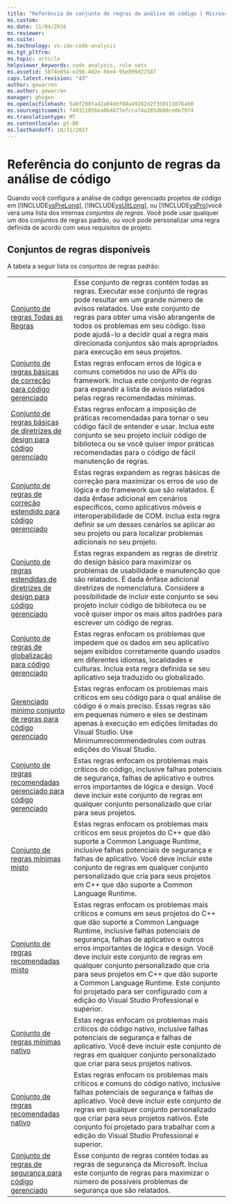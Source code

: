 ```yaml
---
title: "Referência de conjunto de regras de análise de código | Microsoft Docs"
ms.custom: 
ms.date: 11/04/2016
ms.reviewer: 
ms.suite: 
ms.technology: vs-ide-code-analysis
ms.tgt_pltfrm: 
ms.topic: article
helpviewer_keywords: code analysis, rule sets
ms.assetid: 5874e854-e298-4d2e-bbe4-95e899d22587
caps.latest.revision: "43"
author: gewarren
ms.author: gewarren
manager: ghogen
ms.openlocfilehash: 5a0f290fa42a04ddf60a49282d2f350111076ab0
ms.sourcegitcommit: f40311056ea0b4677efcca74a285dbb0ce0e7974
ms.translationtype: MT
ms.contentlocale: pt-BR
ms.lasthandoff: 10/31/2017
---
```

# <a name="code-analysis-rule-set-reference"></a>Referência do conjunto de regras da análise de código
Quando você configura a análise de código gerenciado projetos de código em [!INCLUDE[vsPreLong](../code-quality/includes/vsprelong_md.md)], [!INCLUDE[vsUltLong](../code-quality/includes/vsultlong_md.md)], ou [!INCLUDE[vsPro](../code-quality/includes/vspro_md.md)]você verá uma lista dos internas *conjuntos de regras*. Você pode usar qualquer um dos conjuntos de regras padrão, ou você pode personalizar uma regra definida de acordo com seus requisitos de projeto.  
  
## <a name="available-rule-sets"></a>Conjuntos de regras disponíveis  
 A tabela a seguir lista os conjuntos de regras padrão:  
  
|||  
|-|-|  
|[Conjunto de regras Todas as Regras](../code-quality/all-rules-rule-set.md)|Esse conjunto de regras contém todas as regras. Executar esse conjunto de regras pode resultar em um grande número de avisos relatados. Use este conjunto de regras para obter uma visão abrangente de todos os problemas em seu código. Isso pode ajudá-lo a decidir qual a regra mais direcionada conjuntos são mais apropriados para execução em seus projetos.|  
|[Conjunto de regras básicas de correção para código gerenciado](../code-quality/basic-correctness-rules-rule-set-for-managed-code.md)|Estas regras enfocam erros de lógica e comuns cometidos no uso de APIs do framework. Inclua este conjunto de regras para expandir a lista de avisos relatados pelas regras recomendadas mínimas.|  
|[Conjunto de regras básicas de diretrizes de design para código gerenciado](../code-quality/basic-design-guideline-rules-rule-set-for-managed-code.md)|Estas regras enfocam a imposição de práticas recomendadas para tornar o seu código fácil de entender e usar. Inclua este conjunto se seu projeto incluir código de biblioteca ou se você quiser impor práticas recomendadas para o código de fácil manutenção de regras.|  
|[Conjunto de regras de correção estendido para código gerenciado](../code-quality/extended-correctness-rules-rule-set-for-managed-code.md)|Estas regras expandem as regras básicas de correção para maximizar os erros de uso de lógica e do framework que são relatados. É dada ênfase adicional em cenários específicos, como aplicativos móveis e interoperabilidade de COM. Inclua esta regra definir se um desses cenários se aplicar ao seu projeto ou para localizar problemas adicionais no seu projeto.|  
|[Conjunto de regras estendidas de diretrizes de design para código gerenciado](../code-quality/extended-design-guidelines-rules-rule-set-for-managed-code.md)|Estas regras expandem as regras de diretriz do design básico para maximizar os problemas de usabilidade e manutenção que são relatados. É dada ênfase adicional diretrizes de nomenclatura. Considere a possibilidade de incluir este conjunto se seu projeto incluir código de biblioteca ou se você quiser impor os mais altos padrões para escrever um código de regras.|  
|[Conjunto de regras de globalização para código gerenciado](../code-quality/globalization-rules-rule-set-for-managed-code.md)|Estas regras enfocam os problemas que impedem que os dados em seu aplicativo sejam exibidos corretamente quando usados em diferentes idiomas, localidades e culturas. Inclua esta regra definida se seu aplicativo seja traduzido ou globalizado.|  
|[Gerenciado mínimo conjunto de regras para código gerenciado](../code-quality/managed-minimun-rules-rule-set-for-managed-code.md)|Estas regras enfocam os problemas mais críticos em seu código para o qual análise de código é o mais preciso.  Essas regras são em pequenas número e eles se destinam apenas à execução em edições limitadas do Visual Studio.  Use Minimumrecommendedrules com outras edições do Visual Studio.|  
|[Conjunto de regras recomendadas gerenciado para código gerenciado](../code-quality/managed-recommended-rules-rule-set-for-managed-code.md)|Estas regras enfocam os problemas mais críticos do código, inclusive falhas potenciais de segurança, falhas de aplicativo e outros erros importantes de lógica e design. Você deve incluir este conjunto de regras em qualquer conjunto personalizado que criar para seus projetos.|  
|[Conjunto de regras mínimas misto](../code-quality/mixed-minimum-rules-rule-set.md)|Estas regras enfocam os problemas mais críticos em seus projetos do C++ que dão suporte a Common Language Runtime, inclusive falhas potenciais de segurança e falhas de aplicativo. Você deve incluir este conjunto de regras em qualquer conjunto personalizado que cria para seus projetos em C++ que dão suporte a Common Language Runtime.|  
|[Conjunto de regras recomendadas misto](../code-quality/mixed-recommended-rules-rule-set.md)|Estas regras enfocam os problemas mais críticos e comuns em seus projetos do C++ que dão suporte a Common Language Runtime, inclusive falhas potenciais de segurança, falhas de aplicativo e outros erros importantes de lógica e design. Você deve incluir este conjunto de regras em qualquer conjunto personalizado que cria para seus projetos em C++ que dão suporte a Common Language Runtime.  Este conjunto foi projetado para ser configurado com a edição do Visual Studio Professional e superior.|  
|[Conjunto de regras mínimas nativo](../code-quality/native-minimum-rules-rule-set.md)|Estas regras enfocam os problemas mais críticos do código nativo, inclusive falhas potenciais de segurança e falhas de aplicativo. Você deve incluir este conjunto de regras em qualquer conjunto personalizado que criar para seus projetos nativos.|  
|[Conjunto de regras recomendadas nativo](../code-quality/native-recommended-rules-rule-set.md)|Estas regras enfocam os problemas mais críticos e comuns do código nativo, inclusive falhas potenciais de segurança e falhas de aplicativo.  Você deve incluir este conjunto de regras em qualquer conjunto personalizado que criar para seus projetos nativos.  Este conjunto foi projetado para trabalhar com a edição do Visual Studio Professional e superior.|  
|[Conjunto de regras de segurança para código gerenciado](../code-quality/security-rules-rule-set-for-managed-code.md)|Esse conjunto de regras contém todas as regras de segurança da Microsoft. Inclua este conjunto de regras para maximizar o número de possíveis problemas de segurança que são relatados.|
